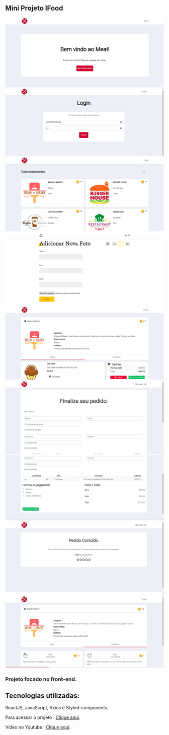 
## Mini Projeto IFood

<img src="/src/assets/web.png">

<img src="/src/assets/logo.png">

<img src="/src/assets/restaurantes.png">

<img src="/src/assets/adiciona.png">

<img src="/src/assets/compra.png">

<img src="/src/assets/finalize1.png">

<img src="/src/assets/finalize2.png">

<img src="/src/assets/confirmar.png">

<img src="/src/assets/avaliacao.png">







### Projeto focado no front-end.

## Tecnologias utilizadas: 
ReactJS, JavaScript, Axios e Styled-components.


Para acessar o projeto :  [Clique aqui](https://liz-dev.herokuapp.com/).

Video no Youtube : [Clique aqui](https://www.youtube.com/watch?v=GMKVqa21Oqc/).

